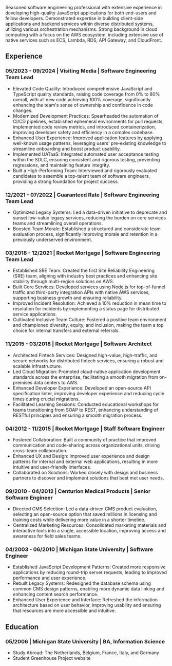 Seasoned software engineering professional with extensive experience in developing high-quality JavaScript applications for both end-users and fellow developers. Demonstrated expertise in building client-side applications and backend services within diverse distributed systems, utilizing various orchestration mechanisms. Strong background in cloud computing with a focus on the AWS ecosystem, including extensive use of native services such as ECS, Lambda, RDS, API Gateway, and CloudFront.

## Experience

### 05/2023 - 09/2024 | Visiting Media | __Software Engineering Team Lead__

- Elevated Code Quality: Introduced comprehensive JavaScript and TypeScript quality standards, raising code coverage from 0% to 80% overall, with all new code achieving 100% coverage, significantly enhancing the team's sense of ownership and confidence in code changes.
- Modernized Development Practices: Spearheaded the automation of CI/CD pipelines, established ephemeral environments for pull requests, implemented code review metrics, and introduced containerization, improving developer safety and efficiency in a complex codebase.
- Enhanced User Experience: Improved application features by applying well-known usage patterns, leveraging users' pre-existing knowledge to streamline onboarding and boost product usability.
- Implemented UATaaS: Integrated automated user acceptance testing within the SDLC, ensuring consistent and rigorous testing, preventing regressions, and maintaining feature integrity.
- Built a High-Performing Team: Interviewed and rigorously evaluated candidates to assemble a top-talent team of software engineers, providing a strong foundation for project success.

### 12/2021 - 07/2022 | Guaranteed Rate | __Software Engineering Team Lead__

- Optimized Legacy Systems: Led a data-driven initiative to deprecate and sunset low-value legacy services, reducing the burden on core services teams and streamlining overall operations.
- Boosted Team Morale: Established a structured and considerate team evaluation process, significantly improving morale and retention in a previously underserved environment.

### 03/2018 - 12/2021 | Rocket Mortgage | __Software Engineering Team Lead__

- Established SRE Team: Created the first Site Reliability Engineering (SRE) team, aligning with industry best practices and enhancing site stability through multi-region solutions on AWS.
- Built Core Services: Developed services using Node.js for top-of-funnel traffic and third-party integration APIs with native AWS services, supporting business growth and ensuring reliability.
- Improved Incident Resolution: Achieved a 10% reduction in mean time to resolution for incidents by implementing a status page for distributed service applications.
- Cultivated Inclusive Team Culture: Fostered a positive team environment and championed diversity, equity, and inclusion, making the team a top choice for internal transfers and external referrals.

### 11/2015 - 03/2018 | Rocket Mortgage | __Software Architect__

- Architected Fintech Services: Designed high-value, high-traffic, and secure networks for distributed fintech services, ensuring a robust and scalable infrastructure.
- Led Cloud Migration: Promoted cloud-native application development standards across the enterprise, facilitating a smooth migration from on-premises data centers to AWS.
- Enhanced Developer Experience: Developed an open-source API specification linter, improving developer experience and reducing cycle times during crucial migrations.
- Facilitated Learning Sessions: Conducted educational workshops for teams transitioning from SOAP to REST, enhancing understanding of RESTful principles and ensuring a smooth migration process.

### 04/2012 - 11/2015 | Rocket Mortgage | __Staff Software Engineer__

- Fostered Collaboration: Built a community of practice that improved communication and code-sharing across organizational units, driving cross-team collaboration.
- Enhanced UX and Design: Improved user experience and design patterns for internal and external web applications, resulting in more intuitive and user-friendly interfaces.
- Collaborated on Solutions: Worked closely with design and business partners to discover and implement solutions that best met user needs.

### 09/2010 - 04/2012 | Centurion Medical Products | __Senior Software Engineer__

- Directed CMS Selection: Led a data-driven CMS product evaluation, selecting an open-source option that saved millions in licensing and training costs while delivering more value in a shorter timeline.
- Centralized Marketing Resources: Consolidated marketing materials and interactive tools into a single, accessible location, improving access and awareness for field sales teams.

### 04/2003 - 06/2010 | Michigan State University | __Software Engineer__

- Established JavaScript Development Patterns: Created more responsive applications by reducing round-trip server requests, leading to improved performance and user experience.
- Rebuilt Legacy Systems: Redesigned the database schema using common CMS design patterns, enabling more dynamic data linking and enhancing content search performance.
- Enhanced User Experience and Interface: Refreshed the information architecture based on user behavior, improving usability and ensuring that resources are more accessible and intuitive.

## Education

### 05/2006 | Michigan State University | __BA, Information Science__

- Study Abroad: The Netherlands, Belgium, France, Italy, and Germany
- Student Greenhouse Project website
